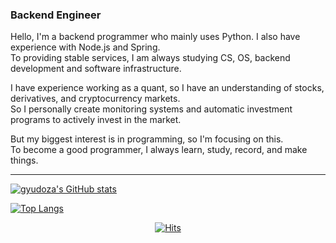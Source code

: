 ### Backend Engineer 
Hello, I'm a backend programmer who mainly uses Python. I also have experience with Node.js and Spring.  
To providing stable services, I am always studying CS, OS, backend development and software infrastructure.

I have experience working as a quant, so I have an understanding of stocks, derivatives, and cryptocurrency markets.  
So I personally create monitoring systems and automatic investment programs to actively invest in the market.

But my biggest interest is in programming, so I'm focusing on this.  
To become a good programmer, I always learn, study, record, and make things.

---------

[![gyudoza's GitHub stats](https://github-readme-stats.vercel.app/api?count_private=true&include_all_commits=true&show_icons=true&username=jujumilk3&theme=github_dark)](https://github.com/anuraghazra/github-readme-stats)

[![Top Langs](https://github-readme-stats.vercel.app/api/top-langs/?username=jujumilk3&layout=compact&theme=github_dark&exclude_repo=korean-movie-lipsum,lottoisruthless,kafka-study)](https://github.com/anuraghazra/github-readme-stats)

<div align=center>
	
[![Hits](https://hits.seeyoufarm.com/api/count/incr/badge.svg?url=https%3A%2F%2Fgithub.com%2Fjujumilk3&count_bg=%233AA5BC&title_bg=%23555555&icon=&icon_color=%23E7E7E7&title=hits&edge_flat=false)](https://hits.seeyoufarm.com)
	
</div>
